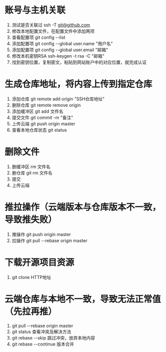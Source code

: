 # 账号与主机关联

1. 测试是否关联过 ssh -T git@github.com
2. 修改本地配置文件，在配置文件中添加两项
  1. 查看配置项 git config --list
  2. 添加配置项 git config --global user.name "用户名"
  3. 添加配置项 git config --global user.email "邮箱"
3. 修改本机密钥RSA ssh-keygen -t rsa -C "邮箱"
4. 找到密钥位置，复制密文，粘贴到网站账户中的对应位置，就完成认证

# 生成仓库地址，将内容上传到指定仓库

1. 添加仓库   	    git remote add origin "SSH仓库地址"
2. 删除仓库   	    git remote remove origin
3. 添加缓冲区 	    git add 文件名
4. 提交文件   	    git commit -m "备注"
5. 上传云端   	    git push origin master
6. 查看本地仓库状态 git status

# 删除文件
1. 删缓冲区  rm 文件名
2. 删仓库    git rm 文件名
3. 提交
4. 上传云端

# 推拉操作（云端版本与仓库版本不一致，导致推失败）
1. 推操作 git push origin master 
2. 拉操作 git pull --rebase origin master


# 下载开源项目资源
1. git clone HTTP地址

# 云端仓库与本地不一致，导致无法正常值 （先拉再推）
1. git pull --rebase origin master
2. git status 查看冲突及解决方法
3. git rebase --skip 跳过冲突，放弃本地内容
4. git rebase --continue 版本合并


